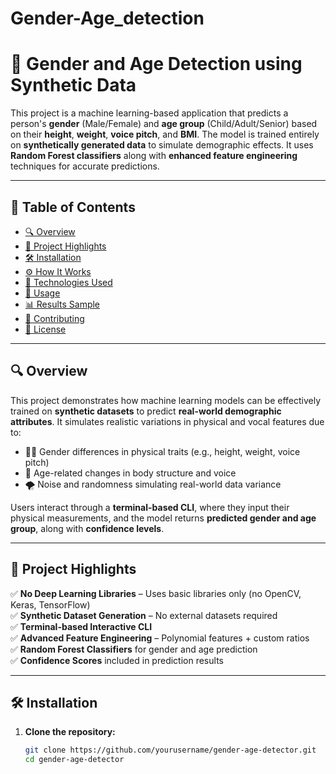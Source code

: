 # Gender-Age_detection

# 👤 Gender and Age Detection using Synthetic Data

This project is a machine learning-based application that predicts a person's **gender** (Male/Female) and **age group** (Child/Adult/Senior) based on their **height**, **weight**, **voice pitch**, and **BMI**. The model is trained entirely on **synthetically generated data** to simulate demographic effects. It uses **Random Forest classifiers** along with **enhanced feature engineering** techniques for accurate predictions.

---

## 📌 Table of Contents

- [🔍 Overview](#-overview)
- [🚀 Project Highlights](#-project-highlights)
- [🛠 Installation](#-installation)
- [⚙️ How It Works](#️-how-it-works)
- [🧰 Technologies Used](#-technologies-used)
- [🧪 Usage](#-usage)
- [📊 Results Sample](#-results-sample)
- [🤝 Contributing](#-contributing)
- [📄 License](#-license)

---

## 🔍 Overview

This project demonstrates how machine learning models can be effectively trained on **synthetic datasets** to predict **real-world demographic attributes**. It simulates realistic variations in physical and vocal features due to:

- 👨‍🦰 Gender differences in physical traits (e.g., height, weight, voice pitch)
- 👶 Age-related changes in body structure and voice
- 🌪️ Noise and randomness simulating real-world data variance

Users interact through a **terminal-based CLI**, where they input their physical measurements, and the model returns **predicted gender and age group**, along with **confidence levels**.

---

## 🚀 Project Highlights

✅ **No Deep Learning Libraries** – Uses basic libraries only (no OpenCV, Keras, TensorFlow)  
✅ **Synthetic Dataset Generation** – No external datasets required  
✅ **Terminal-based Interactive CLI**  
✅ **Advanced Feature Engineering** – Polynomial features + custom ratios  
✅ **Random Forest Classifiers** for gender and age prediction  
✅ **Confidence Scores** included in prediction results

---

## 🛠 Installation

1. **Clone the repository:**
   ```bash
   git clone https://github.com/yourusername/gender-age-detector.git
   cd gender-age-detector
